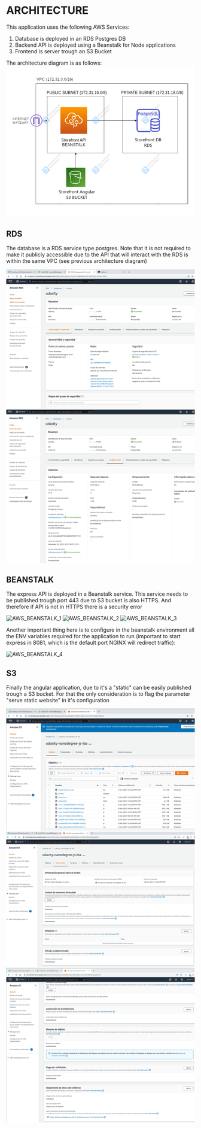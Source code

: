 # ARCHITECTURE

This application uses the following AWS Services:
1) Database is deployed in an RDS Postgres DB
2) Backend API is deployed using a Beanstalk for Node applications
3) Frontend is server trough an S3 Bucket

The architecture diagram is as follows:
![AWS_Architecture](diagram.png)

## RDS

The database is a RDS service type postgres. Note that it is not required to make it publicly accessible due to the API that will interact with the RDS is within the same VPC (see previous architecture diagram)

![AWS_RDS_1](../screenshots/aws_rds_1.png)
![AWS_RDS_2](../screenshots/aws_rds_2.png)

## BEANSTALK

The express API is deployed in a Beanstalk service. This service needs to be published trough port 443 due to S3 bucket is also HTTPS. And therefore if API is not in HTTPS there is a security error 

![AWS_BEANSTALK_1](../screenshots/aws_beanstal_1.png)
![AWS_BEANSTALK_2](../screenshots/aws_beanstal_2.png)
![AWS_BEANSTALK_3](../screenshots/aws_beanstal_3.png)

Another important thing here is to configure in the beanstalk environment all the ENV variables required for the application to run (important to start express in 8081, which is the default port NGINX will redirect traffic):

![AWS_BEANSTALK_4](../screenshots/aws_beanstal_3.png)

## S3

Finally the angular application, due to it's a "static" can be easily published trough a S3 bucket. For that the only consideration is to flag the parameter "serve static website" in it's configuration

![AWS_S3_1](../screenshots/aws_s3_1.png)
![AWS_S3_2](../screenshots/aws_s3_2.png)
![AWS_S3_3](../screenshots/aws_s3_3.png)
